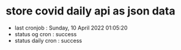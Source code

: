 # store covid daily api as json data

- last cronjob : Sunday, 10 April 2022 01:05:20
- status og cron : success
- status daily cron : success
      
      